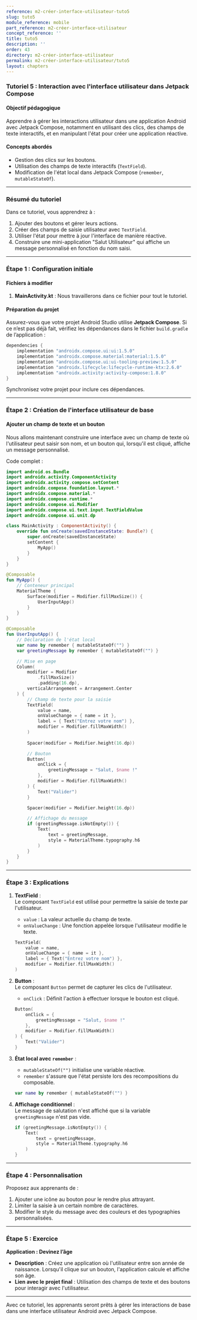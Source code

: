 ```yaml
---
reference: m2-créer-interface-utilisateur-tuto5
slug: tuto5
module_reference: mobile
part_reference: m2-créer-interface-utilisateur
concept_reference: ''
title: tuto5
description: ''
order: 43
directory: m2-créer-interface-utilisateur
permalink: m2-créer-interface-utilisateur/tuto5
layout: chapters
---
```


### Tutoriel 5 : Interaction avec l'interface utilisateur dans Jetpack Compose  

#### Objectif pédagogique  
Apprendre à gérer les interactions utilisateur dans une application Android avec Jetpack Compose, notamment en utilisant des clics, des champs de texte interactifs, et en manipulant l'état pour créer une application réactive.

#### Concepts abordés  
- Gestion des clics sur les boutons.  
- Utilisation des champs de texte interactifs (`TextField`).  
- Modification de l'état local dans Jetpack Compose (`remember`, `mutableStateOf`).  

---

### Résumé du tutoriel  
Dans ce tutoriel, vous apprendrez à :  
1. Ajouter des boutons et gérer leurs actions.  
2. Créer des champs de saisie utilisateur avec `TextField`.  
3. Utiliser l'état pour mettre à jour l'interface de manière réactive.  
4. Construire une mini-application "Salut Utilisateur" qui affiche un message personnalisé en fonction du nom saisi.  

---

### Étape 1 : Configuration initiale  
#### Fichiers à modifier  
1. **MainActivity.kt** : Nous travaillerons dans ce fichier pour tout le tutoriel.  

#### Préparation du projet  
Assurez-vous que votre projet Android Studio utilise **Jetpack Compose**. Si ce n’est pas déjà fait, vérifiez les dépendances dans le fichier `build.gradle` de l’application :  

```kotlin
dependencies {
    implementation "androidx.compose.ui:ui:1.5.0"  
    implementation "androidx.compose.material:material:1.5.0"  
    implementation "androidx.compose.ui:ui-tooling-preview:1.5.0"  
    implementation "androidx.lifecycle:lifecycle-runtime-ktx:2.6.0"  
    implementation "androidx.activity:activity-compose:1.8.0"
}
```

Synchronisez votre projet pour inclure ces dépendances.

---

### Étape 2 : Création de l'interface utilisateur de base  

#### Ajouter un champ de texte et un bouton  
Nous allons maintenant construire une interface avec un champ de texte où l'utilisateur peut saisir son nom, et un bouton qui, lorsqu'il est cliqué, affiche un message personnalisé.  

Code complet :  

```kotlin
import android.os.Bundle
import androidx.activity.ComponentActivity
import androidx.activity.compose.setContent
import androidx.compose.foundation.layout.*
import androidx.compose.material.*
import androidx.compose.runtime.*
import androidx.compose.ui.Modifier
import androidx.compose.ui.text.input.TextFieldValue
import androidx.compose.ui.unit.dp

class MainActivity : ComponentActivity() {
    override fun onCreate(savedInstanceState: Bundle?) {
        super.onCreate(savedInstanceState)
        setContent {
            MyApp()
        }
    }
}

@Composable
fun MyApp() {
    // Conteneur principal
    MaterialTheme {
        Surface(modifier = Modifier.fillMaxSize()) {
            UserInputApp()
        }
    }
}

@Composable
fun UserInputApp() {
    // Déclaration de l'état local
    var name by remember { mutableStateOf("") }
    var greetingMessage by remember { mutableStateOf("") }

    // Mise en page
    Column(
        modifier = Modifier
            .fillMaxSize()
            .padding(16.dp),
        verticalArrangement = Arrangement.Center
    ) {
        // Champ de texte pour la saisie
        TextField(
            value = name,
            onValueChange = { name = it },
            label = { Text("Entrez votre nom") },
            modifier = Modifier.fillMaxWidth()
        )
        
        Spacer(modifier = Modifier.height(16.dp))

        // Bouton
        Button(
            onClick = {
                greetingMessage = "Salut, $name !"
            },
            modifier = Modifier.fillMaxWidth()
        ) {
            Text("Valider")
        }

        Spacer(modifier = Modifier.height(16.dp))

        // Affichage du message
        if (greetingMessage.isNotEmpty()) {
            Text(
                text = greetingMessage,
                style = MaterialTheme.typography.h6
            )
        }
    }
}
```

---

### Étape 3 : Explications  

1. **TextField** :  
   Le composant `TextField` est utilisé pour permettre la saisie de texte par l'utilisateur.  
   - `value` : La valeur actuelle du champ de texte.  
   - `onValueChange` : Une fonction appelée lorsque l'utilisateur modifie le texte.  

   ```kotlin
   TextField(
       value = name,
       onValueChange = { name = it },
       label = { Text("Entrez votre nom") },
       modifier = Modifier.fillMaxWidth()
   )
   ```

2. **Button** :  
   Le composant `Button` permet de capturer les clics de l'utilisateur.  
   - `onClick` : Définit l'action à effectuer lorsque le bouton est cliqué.  
   ```kotlin
   Button(
       onClick = {
           greetingMessage = "Salut, $name !"
       },
       modifier = Modifier.fillMaxWidth()
   ) {
       Text("Valider")
   }
   ```

3. **État local avec `remember`** :  
   - `mutableStateOf("")` initialise une variable réactive.  
   - `remember` s'assure que l'état persiste lors des recompositions du composable.  
   ```kotlin
   var name by remember { mutableStateOf("") }
   ```

4. **Affichage conditionnel** :  
   Le message de salutation n'est affiché que si la variable `greetingMessage` n'est pas vide.  
   ```kotlin
   if (greetingMessage.isNotEmpty()) {
       Text(
           text = greetingMessage,
           style = MaterialTheme.typography.h6
       )
   }
   ```

---

### Étape 4 : Personnalisation  

Proposez aux apprenants de :  
1. Ajouter une icône au bouton pour le rendre plus attrayant.  
2. Limiter la saisie à un certain nombre de caractères.  
3. Modifier le style du message avec des couleurs et des typographies personnalisées.  

---

### Étape 5 : Exercice

**Application : Devinez l’âge**  
- **Description** : Créez une application où l'utilisateur entre son année de naissance. Lorsqu'il clique sur un bouton, l'application calcule et affiche son âge.  
- **Lien avec le projet final** : Utilisation des champs de texte et des boutons pour interagir avec l'utilisateur.  

---

Avec ce tutoriel, les apprenants seront prêts à gérer les interactions de base dans une interface utilisateur Android avec Jetpack Compose.  